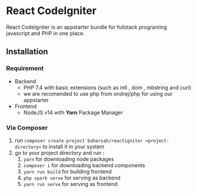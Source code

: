 # React CodeIgniter

React CodeIgniter is an appstarter bundle for fullstack programing javascript and PHP in one place.

## Installation

### Requirement

- Backend
    - PHP 7.4 with basic extensions (such as intl , dom , mbstring and curl)
    - we are recomended to use php from ondrej/php for using our appstarter
- Frontend
    - NodeJS v14 with **Yarn** Package Manager

### Via Composer

1. run `composer create-project baharsah/reactigniter <project-directory>` to install it in your system
2. go to your project directory and run :
    1. `yarn` for downloading node packages
    2. `composer i` for downloading backend components
    3. `yarn run build` for building frontend
    4. `php spark serve` for serving as backend
    5. `yarn run serve` for serving as frontend